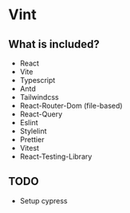 # Vint

## What is included?

- React
- Vite
- Typescript
- Antd
- Tailwindcss
- React-Router-Dom (file-based)
- React-Query
- Eslint
- Stylelint
- Prettier
- Vitest
- React-Testing-Library

## TODO

- Setup cypress
